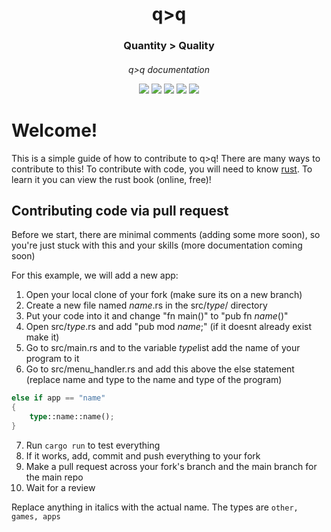 <p align="center">
 <h1 align="center">q>q</h1>
 <h3 align="center">Quantity > Quality</h3>
 <h6 align="center">q>q documentation</p>
  <p align="center">
    <img src="https://img.shields.io/github/repo-size/unstable-errors/q-q?style=for-the-badge"/>
    <img src="https://img.shields.io/github/languages/top/unstable-errors/q-q?style=for-the-badge"/>
    <img src="https://img.shields.io/github/downloads/unstable-errors/q-q/total?style=for-the-badge"/>
    <img src="https://img.shields.io/github/workflow/status/unstable-errors/q-q/Rust?style=for-the-badge"/>
    <img src="https://img.shields.io/github/commit-activity/m/unstable-errors/q-q?style=for-the-badge"/>
  </p>


# Welcome!
This is a simple guide of how to contribute to q>q! There are many ways to contribute to this!
To contribute with code, you will need to know [rust](https://rust-lang.org). To learn it you can view the rust book (online, free)!

## Contributing code via pull request
Before we start, there are minimal comments (adding some more soon), so you're just stuck with this and your skills (more documentation coming soon)

For this example, we will add a new app:

1. Open your local clone of your fork (make sure its on a new branch)
2. Create a new file named *name*.rs in the src/*type*/ directory
3. Put your code into it and change "fn main()" to "pub fn *name*()"
4. Open src/*type*.rs and add "pub mod *name*;" (if it doesnt already exist make it)
5. Go to src/main.rs and to the variable *type*list add the name of your program to it
6. Go to src/menu_handler.rs and add this above the else statement (replace name and type to the name and type of the program)
```rust
else if app == "name"
{
    type::name::name();
}
```
7. Run `cargo run` to test everything
8. If it works, add, commit and push everything to your fork
9. Make a pull request across your fork's branch and the main branch for the main repo
10. Wait for a review

Replace anything in italics with the actual name.
The types are `other, games, apps`
